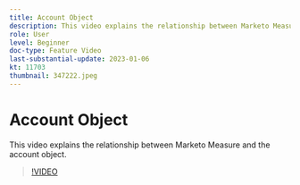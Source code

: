 ```yaml
---
title: Account Object
description: This video explains the relationship between Marketo Measure and the account object.
role: User
level: Beginner
doc-type: Feature Video
last-substantial-update: 2023-01-06
kt: 11703
thumbnail: 347222.jpeg
---
```


# Account Object

This video explains the relationship between Marketo Measure and the account object.

>[!VIDEO](https://video.tv.adobe.com/v/347222/?quality=12&learn=on)
